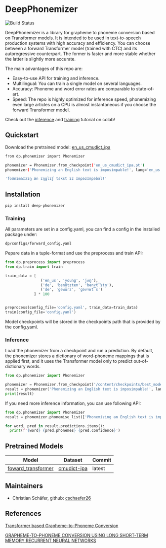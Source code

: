 # DeepPhonemizer

![Build Status](https://github.com/as-ideas/DeepPhonemizer/workflows/pytest/badge.svg)


DeepPhonemizer is a library for grapheme to phoneme conversion based on Transformer models. 
It is intended to be used in text-to-speech production systems with high accuracy and efficiency.
You can choose between a forward Transformer model (trained with CTC) and its autoregressive
counterpart. The former is faster and more stable whether the latter is slightly more accurate.

The main advantages of this repo are:

* Easy-to-use API for training and inference.
* Multilingual: You can train a single model on several languages.
* Accuracy: Phoneme and word error rates are comparable to state-of-art. 
* Speed: The repo is highly optimized for inference speed, phonemizing even large articles on a CPU is almost instantaneous if you choose the forward Transformer model.


Check out the [inference](https://colab.research.google.com/github/as-ideas/DeepPhonemizer/blob/main/dp/notebooks/Inference_Example.ipynb) and [training](https://colab.research.google.com/github/as-ideas/DeepPhonemizer/blob/main/dp/notebooks/Training_Example.ipynb) tutorial on colab! 



## Quickstart

Download the pretrained model: [en_us_cmudict_ipa](https://public-asai-dl-models.s3.eu-central-1.amazonaws.com/DeepPhonemizer/en_us_cmudict_ipa.pt)

```bash
from dp.phonemizer import Phonemizer

phonemizer = Phonemizer.from_checkpoint('en_us_cmudict_ipa.pt')
phonemizer('Phonemizing an English text is imposimpable!', lang='en_us')

'foʊnɪmaɪzɪŋ æn ɪŋglɪʃ tɛkst ɪz ɪmpəzɪmpəbəl!'
```


## Installation

```bash
pip install deep-phonemizer
```

### Training

All parameters are set in a config.yaml, you can find a config in the installed package under:
```bash
dp/configs/forward_config.yaml
```

Pepare data in a tuple-format and use the preprocess and train API:

```python
from dp.preprocess import preprocess
from dp.train import train

train_data = [
                ('en_us', 'young', 'jʌŋ'),
                ('de', 'benützten', 'bənʏt͡stn̩'),
                ('de', 'gewürz', 'ɡəvʏʁt͡s')
             ] * 100


preprocess(config_file='config.yaml', train_data=train_data)
train(config_file='config.yaml')
```
Model checkpoints will be stored in the checkpoints path that is provided by the config.yaml.

### Inference

Load the phonemizer from a checkpoint and run a prediction. By default, the phonemizer stores a 
dictionary of word-phoneme mappings that is applied first, and it uses the Transformer model
only to predict out-of-dictionary words.

```python
from dp.phonemizer import Phonemizer

phonemizer = Phonemizer.from_checkpoint('/content/checkpoints/best_model.pt')
result = phonemizer('Phonemizing an English text is imposimpable!', lang='en_us')
print(result)
```

If you need more inference information, you can use following API:

```python
from dp.phonemizer import Phonemizer
result = phonemizer.phonemise_list(['Phonemizing an English text is imposimpable!'], lang='en_us')

for word, pred in result.predictions.items():
  print(f'{word} {pred.phonemes} {pred.confidence}')
```


## Pretrained Models

| Model | Dataset | Commit |
|---|---|---|
|[foward_transformer](https://public-asai-dl-models.s3.eu-central-1.amazonaws.com/DeepPhonemizer/en_us_cmudict_ipa.pt) | [cmudict-ipa](https://github.com/menelik3/cmudict-ipa) | latest |


## Maintainers
* Christian Schäfer, github: [cschaefer26](https://github.com/cschaefer26)


## References

[Transformer based Grapheme-to-Phoneme Conversion](https://arxiv.org/abs/2004.06338)

[GRAPHEME-TO-PHONEME CONVERSION USING
LONG SHORT-TERM MEMORY RECURRENT NEURAL NETWORKS](https://static.googleusercontent.com/media/research.google.com/en//pubs/archive/43264.pdf)
